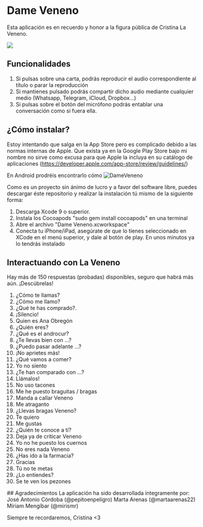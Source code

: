 # Dame Veneno
Esta aplicación es en recuerdo y honor a la figura pública de Cristina La Veneno.

![](https://user-images.githubusercontent.com/14912971/34543526-980a3792-f0e1-11e7-9459-1218635d606e.gif)

## Funcionalidades
1. Si pulsas sobre una carta, podrás reproducir el audio correspondiente al título o parar la reproducción
2. Si mantienes pulsado podrás compartir dicho audio mediante cualquier medio (Whatsapp, Telegram, iCloud, Dropbox...)
3. Si pulsas sobre el botón del micrófono podrás entablar una conversación como si fuera ella.


## ¿Cómo instalar?
Estoy intentando que salga en la App Store pero es complicado debido a las normas internas de Apple. Que exista ya en la Google Play Store bajo mi nombre no sirve como excusa para que Apple la incluya en su catálogo de aplicaciones (https://developer.apple.com/app-store/review/guidelines/)

En Android prodréis encontrarlo cómo ![DameVeneno](https://play.google.com/store/apps/details?id=com.veneno.pepito.dameveneno)

Como es un proyecto sin ánimo de lucro y a favor del software libre, puedes descargar éste repositorio y realizar la instalación tú mismo de la siguiente forma:

1. Descarga Xcode 9 o superior.
2. Instala los Cocoapods "sudo gem install cocoapods" en una terminal
3. Abre el archivo "Dame Veneno.xcworkspace"
4. Conecta tu iPhone/iPad, asegúrate de que lo tienes seleccionado en XCode en el menú superior, y dale al botón de play. En unos minutos ya lo tendrás instalado


## Interactuando con La Veneno
Hay más de 150 respuestas (probadas) disponibles, seguro que habrá más aún. ¡Descúbrelas!

1. ¿Cómo te llamas?
2. ¿Cómo me llamo?
3. ¿Qué te has comprado?.
4. ¡Silencio!
5. Quien es Ana Obregón
6. ¿Quién eres?
7. ¿Qué es el androcur?
8. ¿Te llevas bien con ...?
9. ¿Puedo pasar adelante ...?
10. ¡No aprietes más!
11. ¿Qué vamos a comer?
12. Yo no siento
13. ¿Te han comparado con ...?
14. Llámalos!
15. No uso tacones
16. Me he puesto braguitas / bragas
17. Manda a callar Veneno
18. Me atraganto
19. ¿Llevas bragas Veneno?
20. Te quiero
21. Me gustas
22. ¿Quién te conoce a tí?
23. Deja ya de criticar Veneno
24. Yo no he puesto los cuernos
25. No eres nada Veneno
26. ¿Has ido a la farmacia?
27. Gracias
28. Tú no te metas
29. ¿Lo entiendes?
30. Se te ven los pezones


## Agradecimientos
La aplicación ha sido desarrollada íntegramente por:
José Antonio Córdoba (@pepitoenpeligro)
Marta Arenas (@martaarenas22)
Míriam Mengíbar (@mirismr)

Siempre te recordaremos, Cristina <3